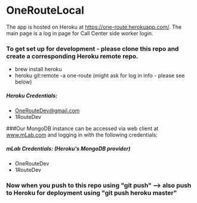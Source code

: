 # OneRouteLocal

The app is hosted on Heroku at https://one-route.herokuapp.com/. The main page is a log in page for Call Center side worker login. 


### To get set up for development - please clone this repo and create a corresponding Heroku remote repo.
- brew install heroku
- heroku git:remote -a one-route (might ask for log in info - please see below)

##### Heroku Credentials:
- OneRouteDev@gmail.com
- 1RouteDev


###Our MongoDB instance can be accessed via web client at www.mLab.com and logging in with the following credentials:

##### mLab Credentials: (Heroku's MongoDB provider)
- OneRouteDev
- 1RouteDev


### Now when you push to this repo using "git push" --> also push to Heroku for deployment using "git push heroku master"
